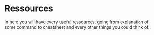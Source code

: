 # Ressources

In here you will have every useful ressources, going from explanation of some command to cheatsheet and every other things you could think of.
